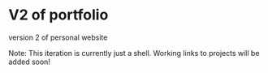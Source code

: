 # V2 of portfolio
version 2 of personal website

Note:
This iteration is currently just a shell. Working links to projects will be added soon!
